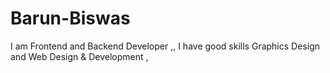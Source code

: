 # Barun-Biswas
I am Frontend and Backend Developer ,, I have good skills Graphics Design and Web Design &amp; Development ,  
